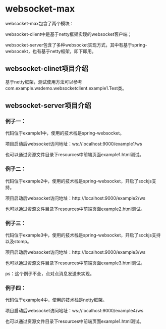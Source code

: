 # websocket-max
websocket-max包含了两个模块：

websocket-client中是基于netty框架实现的websocket客户端；

websocket-server包含了多种websocket实现方式，其中有基于spring-websocekt，也有基于netty框架，即下即用。

## websocket-clinet项目介绍

基于netty框架，测试使用方法可以参考com.example.wsdemo.websocketclient.example1.Test类。

## websocket-server项目介绍

### 例子一：

代码位于example1中，使用的技术栈是spring-websocket。

项目启动后websocket访问地址：ws://localhost:9000/example1/ws

也可以通过资源文件目录下resources中前端页面example1.html测试。

### 例子二：

代码位于example2中，使用的技术栈是spring-websocket，开启了sockjs支持。

项目启动后websocket访问地址：http://localhost:9000/example2/ws

也可以通过资源文件目录下resources中前端页面example2.html测试。

### 例子三：

代码位于example3中，使用的技术栈是spring-websocket，开启了sockjs支持以及stomp。

项目启动后websocket访问地址：http://localhost:9000/example3/ws

也可以通过资源文件目录下resources中前端页面example3.html测试。

ps：这个例子不全，点对点消息发送未实现。

### 例子四：

代码位于example4中，使用的技术栈是netty框架。

项目启动后websocket访问地址：ws://localhost:9000/example4/ws

也可以通过资源文件目录下resources中前端页面example1.html测试。
